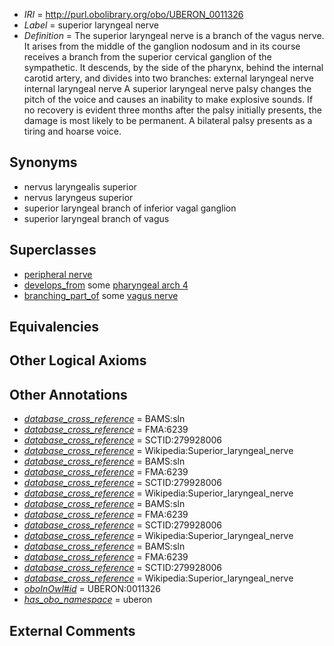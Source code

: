  * *IRI* = http://purl.obolibrary.org/obo/UBERON_0011326
 * *Label* = superior laryngeal nerve
 * *Definition* = The superior laryngeal nerve is a branch of the vagus nerve. It arises from the middle of the ganglion nodosum and in its course receives a branch from the superior cervical ganglion of the sympathetic. It descends, by the side of the pharynx, behind the internal carotid artery, and divides into two branches: external laryngeal nerve internal laryngeal nerve A superior laryngeal nerve palsy changes the pitch of the voice and causes an inability to make explosive sounds. If no recovery is evident three months after the palsy initially presents, the damage is most likely to be permanent. A bilateral palsy presents as a tiring and hoarse voice.

## Synonyms

 * nervus laryngealis superior
 * nervus laryngeus superior
 * superior laryngeal branch of inferior vagal ganglion
 * superior laryngeal branch of vagus

## Superclasses

 * [peripheral nerve](../../UBERON/03/UBERON_0002003.md)
 * [develops_from](../../RO/02/RO_0002202.md) some [pharyngeal arch 4](../../UBERON/15/UBERON_0003115.md)
 * [branching_part_of](../../RO/80/RO_0002380.md) some [vagus nerve](../../UBERON/59/UBERON_0001759.md)

## Equivalencies


## Other Logical Axioms


## Other Annotations

 * *[database_cross_reference](../../ef/oboInOwl#hasDbXref.md)* = BAMS:sln
 * *[database_cross_reference](../../ef/oboInOwl#hasDbXref.md)* = FMA:6239
 * *[database_cross_reference](../../ef/oboInOwl#hasDbXref.md)* = SCTID:279928006
 * *[database_cross_reference](../../ef/oboInOwl#hasDbXref.md)* = Wikipedia:Superior_laryngeal_nerve
 * *[database_cross_reference](../../ef/oboInOwl#hasDbXref.md)* = BAMS:sln
 * *[database_cross_reference](../../ef/oboInOwl#hasDbXref.md)* = FMA:6239
 * *[database_cross_reference](../../ef/oboInOwl#hasDbXref.md)* = SCTID:279928006
 * *[database_cross_reference](../../ef/oboInOwl#hasDbXref.md)* = Wikipedia:Superior_laryngeal_nerve
 * *[database_cross_reference](../../ef/oboInOwl#hasDbXref.md)* = BAMS:sln
 * *[database_cross_reference](../../ef/oboInOwl#hasDbXref.md)* = FMA:6239
 * *[database_cross_reference](../../ef/oboInOwl#hasDbXref.md)* = SCTID:279928006
 * *[database_cross_reference](../../ef/oboInOwl#hasDbXref.md)* = Wikipedia:Superior_laryngeal_nerve
 * *[database_cross_reference](../../ef/oboInOwl#hasDbXref.md)* = BAMS:sln
 * *[database_cross_reference](../../ef/oboInOwl#hasDbXref.md)* = FMA:6239
 * *[database_cross_reference](../../ef/oboInOwl#hasDbXref.md)* = SCTID:279928006
 * *[database_cross_reference](../../ef/oboInOwl#hasDbXref.md)* = Wikipedia:Superior_laryngeal_nerve
 * *[oboInOwl#id](../../id/oboInOwl#id.md)* = UBERON:0011326
 * *[has_obo_namespace](../../ce/oboInOwl#hasOBONamespace.md)* = uberon

## External Comments

